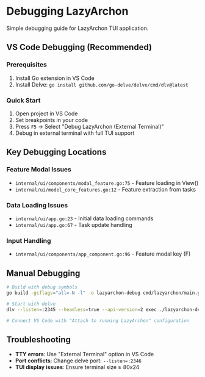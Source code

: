 # Debugging LazyArchon

Simple debugging guide for LazyArchon TUI application.

## VS Code Debugging (Recommended)

### Prerequisites
1. Install Go extension in VS Code
2. Install Delve: `go install github.com/go-delve/delve/cmd/dlv@latest`

### Quick Start
1. Open project in VS Code
2. Set breakpoints in your code
3. Press `F5` → Select "Debug LazyArchon (External Terminal)"
4. Debug in external terminal with full TUI support

## Key Debugging Locations

### Feature Modal Issues
- `internal/ui/components/modal_feature.go:75` - Feature loading in View()
- `internal/ui/model_core_features.go:12` - Feature extraction from tasks

### Data Loading Issues
- `internal/ui/app.go:23` - Initial data loading commands
- `internal/ui/app.go:67` - Task update handling

### Input Handling
- `internal/ui/components/app_component.go:96` - Feature modal key (F)

## Manual Debugging

```bash
# Build with debug symbols
go build -gcflags="all=-N -l" -o lazyarchon-debug cmd/lazyarchon/main.go

# Start with delve
dlv --listen=:2345 --headless=true --api-version=2 exec ./lazyarchon-debug

# Connect VS Code with "Attach to running LazyArchon" configuration
```

## Troubleshooting

- **TTY errors**: Use "External Terminal" option in VS Code
- **Port conflicts**: Change delve port: `--listen=:2346`
- **TUI display issues**: Ensure terminal size ≥ 80x24